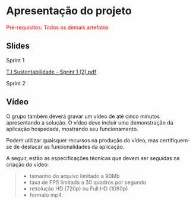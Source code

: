 # Apresentação do projeto

<span style="color:red">Pré-requisitos: Todos os demais artefatos</span>


## Slides

Sprint 1

[T.I Sustentabilidade - Sprint 1 (2).pdf](https://github.com/user-attachments/files/20966494/T.I.Sustentabilidade.-.Sprint.1.2.pdf)

Sprint 2



## Vídeo

O grupo também deverá gravar um vídeo de até cinco minutos apresentando a solução. O vídeo deve incluir uma demonstração da aplicação hospedada, mostrando seu funcionamento.

Podem utilizar quaisquer recursos na produção do vídeo, mas certifiquem-se de destacar as funcionalidades da aplicação.

A seguir, estão as especificações técnicas que devem ser seguidas na criação do vídeo:

> - tamanho do arquivo limitado a 90Mb
> - taxa de FPS limitada a 30 quadros por segundo
> - resolução HD (720p) ou Full HD (1080p)
> - formato mp4.


